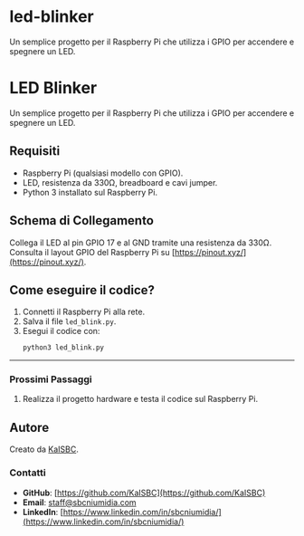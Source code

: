 # led-blinker
Un semplice progetto per il Raspberry Pi che utilizza i GPIO per accendere e spegnere un LED.

# LED Blinker

Un semplice progetto per il Raspberry Pi che utilizza i GPIO per accendere e spegnere un LED.

## Requisiti
- Raspberry Pi (qualsiasi modello con GPIO).
- LED, resistenza da 330Ω, breadboard e cavi jumper.
- Python 3 installato sul Raspberry Pi.

## Schema di Collegamento
Collega il LED al pin GPIO 17 e al GND tramite una resistenza da 330Ω. Consulta il layout GPIO del Raspberry Pi su [https://pinout.xyz/](https://pinout.xyz/).

## Come eseguire il codice?
1. Connetti il Raspberry Pi alla rete.
2. Salva il file `led_blink.py`.
3. Esegui il codice con:
   ```bash
   python3 led_blink.py


---

### **Prossimi Passaggi**
1. Realizza il progetto hardware e testa il codice sul Raspberry Pi.

## Autore
Creato da [KaISBC](https://github.com/KaISBC).

### Contatti
- **GitHub**: [https://github.com/KaISBC](https://github.com/KaISBC)
- **Email**: [staff@sbcniumidia.com](mailto:staff@sbcniumidia.com)
- **LinkedIn**: [https://www.linkedin.com/in/sbcniumidia/](https://www.linkedin.com/in/sbcniumidia/)
